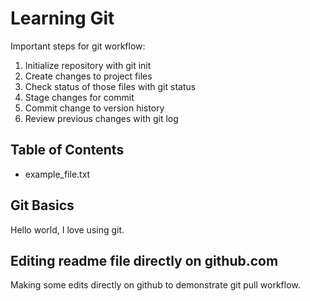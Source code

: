 # Learning Git #

Important steps for git workflow:

1. Initialize repository with git init
2. Create changes to project files
3. Check status of those files with git status
4. Stage changes for commit
5. Commit change to version history
6. Review previous changes with git log

## Table of Contents
- example_file.txt

## Git Basics
Hello world, I love using git.

## Editing readme file directly on github.com
Making some edits directly on github to demonstrate git pull workflow. 
